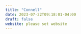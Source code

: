 ```yaml
---
title: "Connell"
date: 2023-07-22T09:18:01-04:00
draft: false
website: please set website
---
```



